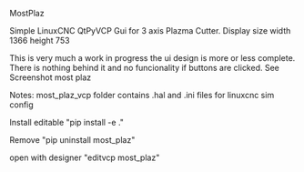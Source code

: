 MostPlaz

Simple LinuxCNC QtPyVCP Gui for 3 axis Plazma Cutter. Display size width 1366 height 753

This is very much a work in progress the ui design is more or less complete. There is nothing behind it and no funcionality if buttons are clicked. See Screenshot most plaz

Notes: most_plaz_vcp folder contains .hal and .ini files for linuxcnc sim config

Install editable "pip install -e ."

Remove "pip uninstall most_plaz"

open with designer "editvcp most_plaz"

